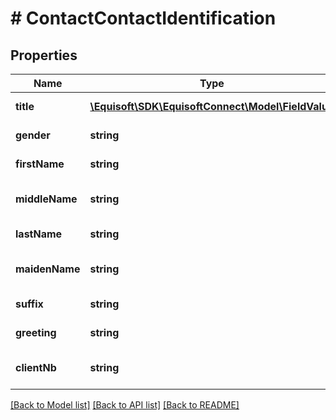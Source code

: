 # # ContactContactIdentification

## Properties

Name | Type | Description | Notes
------------ | ------------- | ------------- | -------------
**title** | [**\Equisoft\SDK\EquisoftConnect\Model\FieldValue**](FieldValue.md) | Contact&#39;s title | [optional]
**gender** | **string** | Contact&#39;s gender | [optional]
**firstName** | **string** | Contact&#39;s first name | [optional]
**middleName** | **string** | Contact&#39;s middle name | [optional]
**lastName** | **string** | Contact&#39;s last name | [optional]
**maidenName** | **string** | Contact&#39;s maiden name | [optional]
**suffix** | **string** | Contact&#39;s suffix | [optional]
**greeting** | **string** | Contact&#39;s greeting | [optional]
**clientNb** | **string** | Contact&#39;s client number | [optional]

[[Back to Model list]](../../README.md#models) [[Back to API list]](../../README.md#endpoints) [[Back to README]](../../README.md)
